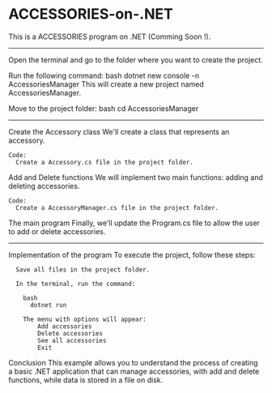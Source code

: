 # ACCESSORIES-on-.NET
This is a ACCESSORIES program on .NET (Comming Soon !).

_____________________________________________________________________________________

Open the terminal and go to the folder where you want to create the project.

Run the following command:
      bash
        dotnet new console -n AccessoriesManager
            This will create a new project named AccessoriesManager.

Move to the project folder:
      bash
        cd AccessoriesManager

___________________________________________________________________________________________

Create the Accessory class
    We'll create a class that represents an accessory.

    Code: 
      Create a Accessory.cs file in the project folder.

Add and Delete functions
  We will implement two main functions: adding and deleting accessories.

    Code:
      Create a AccessoryManager.cs file in the project folder.

The main program
  Finally, we'll update the Program.cs file to allow the user to add or delete accessories. 

____________________________________________________________________________________________ 

Implementation of the program
  To execute the project, follow these steps:

      Save all files in the project folder.

      In the terminal, run the command:

        bash
          dotnet run

        The menu with options will appear:
            Add accessories
            Delete accessories
            See all accessories
            Exit
Conclusion
  This example allows you to understand the process of creating a basic .NET application 
  that can manage accessories, with add and delete functions, while data is stored in a file on disk.
    
